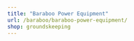 ```yaml
---
title: "Baraboo Power Equipment"
url: /baraboo/baraboo-power-equipment/
shop: groundskeeping
---
```

